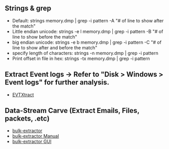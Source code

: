 ## Strings & grep

* Default: strings memory.dmp | grep -i pattern -A "# of line to show after the match"
* Little endian unicode: strings -e l memory.dmp | grep -i pattern -B "# of line to show before the match"
* big endian unicode: strings -e b memory.dmp | grep -i pattern -C "# of line to show after and before the match"
* specify length of characters: strings -n memory.dmp | grep -i pattern
* Print offset in file in hex: strings -tx memory.dmp | grep -i pattern

## Extract Event logs -> Refer to "Disk > Windows > Event logs" for further analysis.

* [EVTXtract](https://github.com/williballenthin/EVTXtract)

## Data-Stream Carve (Extract Emails, Files, packets, .etc)

* [bulk-extractor](https://github.com/simsong/bulk_extractor)
* [bulk-extractor Manual](https://digitalcorpora.s3.amazonaws.com/downloads/bulk_extractor/BEUsersManual.pdf)
* [bulk-extractor GUI](https://github.com/simsong/BEViewer)
